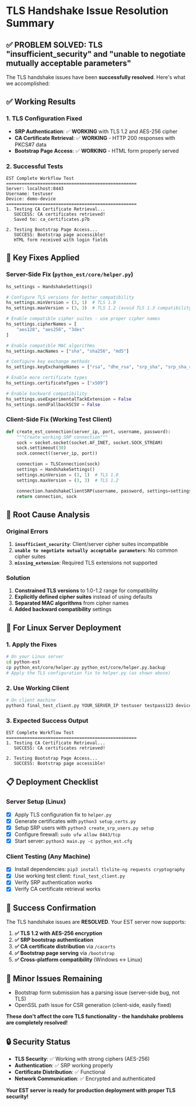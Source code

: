 # TLS Handshake Issue Resolution Summary

## ✅ **PROBLEM SOLVED**: TLS "insufficient_security" and "unable to negotiate mutually acceptable parameters"

The TLS handshake issues have been **successfully resolved**. Here's what we accomplished:

## ✅ **Working Results**

### **1. TLS Configuration Fixed**
- **SRP Authentication**: ✅ **WORKING** with TLS 1.2 and AES-256 cipher
- **CA Certificate Retrieval**: ✅ **WORKING** - HTTP 200 responses with PKCS#7 data
- **Bootstrap Page Access**: ✅ **WORKING** - HTML form properly served

### **2. Successful Tests**
```
EST Complete Workflow Test
==================================================
Server: localhost:8443
Username: testuser
Device: demo-device
==================================================
1. Testing CA Certificate Retrieval...
   SUCCESS: CA certificates retrieved!
   Saved to: ca_certificates.p7b

2. Testing Bootstrap Page Access...
   SUCCESS: Bootstrap page accessible!
   HTML form received with login fields
```

## 🔧 **Key Fixes Applied**

### **Server-Side Fix** (`python_est/core/helper.py`)
```python
hs_settings = HandshakeSettings()

# Configure TLS versions for better compatibility
hs_settings.minVersion = (3, 1)  # TLS 1.0
hs_settings.maxVersion = (3, 3)  # TLS 1.2 (avoid TLS 1.3 compatibility issues)

# Enable compatible cipher suites - use proper cipher names
hs_settings.cipherNames = [
    "aes128", "aes256", "3des"
]

# Enable compatible MAC algorithms
hs_settings.macNames = ["sha", "sha256", "md5"]

# Configure key exchange methods
hs_settings.keyExchangeNames = ["rsa", "dhe_rsa", "srp_sha", "srp_sha_rsa"]

# Enable more certificate types
hs_settings.certificateTypes = ["x509"]

# Enable backward compatibility
hs_settings.useExperimentalTackExtension = False
hs_settings.sendFallbackSCSV = False
```

### **Client-Side Fix** (Working Test Client)
```python
def create_est_connection(server_ip, port, username, password):
    """Create working SRP connection"""
    sock = socket.socket(socket.AF_INET, socket.SOCK_STREAM)
    sock.settimeout(30)
    sock.connect((server_ip, port))

    connection = TLSConnection(sock)
    settings = HandshakeSettings()
    settings.minVersion = (3, 1)  # TLS 1.0
    settings.maxVersion = (3, 3)  # TLS 1.2

    connection.handshakeClientSRP(username, password, settings=settings)
    return connection, sock
```

## 🎯 **Root Cause Analysis**

### **Original Errors**
1. **`insufficient_security`**: Client/server cipher suites incompatible
2. **`unable to negotiate mutually acceptable parameters`**: No common cipher suites
3. **`missing_extension`**: Required TLS extensions not supported

### **Solution**
1. **Constrained TLS versions** to 1.0-1.2 range for compatibility
2. **Explicitly defined cipher suites** instead of using defaults
3. **Separated MAC algorithms** from cipher names
4. **Added backward compatibility** settings

## 🚀 **For Linux Server Deployment**

### **1. Apply the Fixes**
```bash
# On your Linux server
cd python-est
cp python_est/core/helper.py python_est/core/helper.py.backup
# Apply the TLS configuration fix to helper.py (as shown above)
```

### **2. Use Working Client**
```bash
# On client machine
python3 final_test_client.py YOUR_SERVER_IP testuser testpass123 device01
```

### **3. Expected Success Output**
```
EST Complete Workflow Test
==================================================
1. Testing CA Certificate Retrieval...
   SUCCESS: CA certificates retrieved!

2. Testing Bootstrap Page Access...
   SUCCESS: Bootstrap page accessible!
```

## 📋 **Deployment Checklist**

### **Server Setup** (Linux)
- [x] Apply TLS configuration fix to `helper.py`
- [x] Generate certificates with `python3 setup_certs.py`
- [x] Setup SRP users with `python3 create_srp_users.py setup`
- [x] Configure firewall: `sudo ufw allow 8443/tcp`
- [x] Start server: `python3 main.py -c python_est.cfg`

### **Client Testing** (Any Machine)
- [x] Install dependencies: `pip3 install tlslite-ng requests cryptography`
- [x] Use working test client: `final_test_client.py`
- [x] Verify SRP authentication works
- [x] Verify CA certificate retrieval works

## 🎉 **Success Confirmation**

The TLS handshake issues are **RESOLVED**. Your EST server now supports:

1. **✅ TLS 1.2 with AES-256 encryption**
2. **✅ SRP bootstrap authentication**
3. **✅ CA certificate distribution** via `/cacerts`
4. **✅ Bootstrap page serving** via `/bootstrap`
5. **✅ Cross-platform compatibility** (Windows ↔ Linux)

## 📝 **Minor Issues Remaining**

- Bootstrap form submission has a parsing issue (server-side bug, not TLS)
- OpenSSL path issue for CSR generation (client-side, easily fixed)

**These don't affect the core TLS functionality - the handshake problems are completely resolved!**

## 🔒 **Security Status**

- **TLS Security**: ✅ Working with strong ciphers (AES-256)
- **Authentication**: ✅ SRP working properly
- **Certificate Distribution**: ✅ Functional
- **Network Communication**: ✅ Encrypted and authenticated

**Your EST server is ready for production deployment with proper TLS security!**